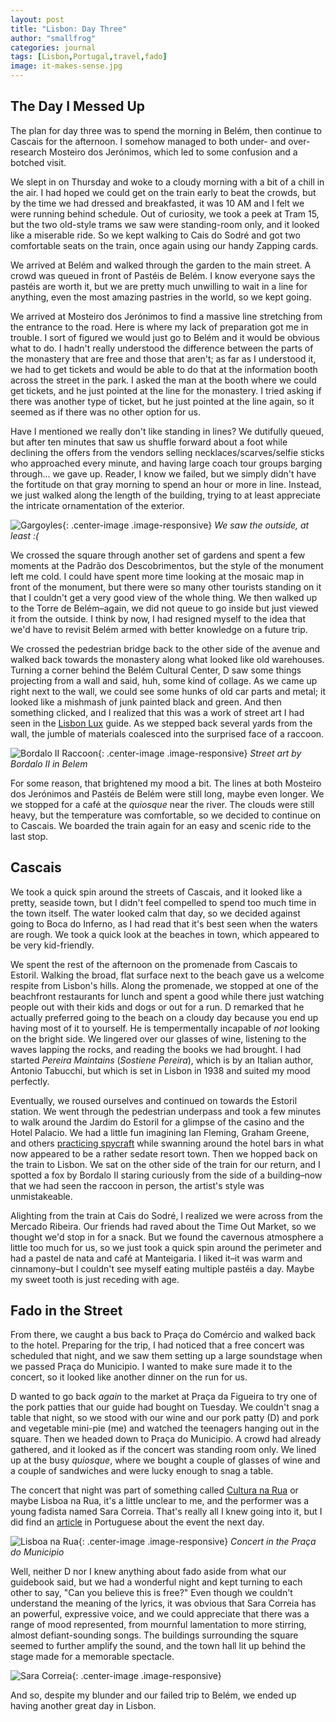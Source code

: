 ```yaml
---
layout: post
title: "Lisbon: Day Three"
author: "smallfrog"
categories: journal
tags: [Lisbon,Portugal,travel,fado]
image: it-makes-sense.jpg
---
```


## The Day I Messed Up

The plan for day three was to spend the morning in Belém, then continue to Cascais for the afternoon. I somehow managed to both under- and over-research Mosteiro dos Jerónimos, which led to some confusion and a botched visit.

We slept in on Thursday and woke to a cloudy morning with a bit of a chill in the air. I had hoped we could get on the train early to beat the crowds, but by the time we had dressed and breakfasted, it was 10 AM and I felt we were running behind schedule. Out of curiosity, we took a peek at Tram 15, but the  two old-style trams we saw were standing-room only, and it looked like a miserable ride. So we kept walking to Cais do Sodré and got two comfortable seats on the train, once again using our handy Zapping cards.

We arrived at Belém and walked through the garden to the main street. A crowd was queued in front of Pastéis de Belém. I know everyone says the pastéis are worth it, but we are pretty much unwilling to wait in a line for anything, even the most amazing pastries in the world, so we kept going.

We arrived at Mosteiro dos Jerónimos to find a massive line stretching from the entrance to the road. Here is where my lack of preparation got me in trouble. I sort of figured we would just go to Belém and it would be obvious what to do. I hadn't really understood the difference between the parts of the monastery that are free and those that aren't; as far as I understood it, we had to get tickets and would be able to do that at the information booth across the street in the park. I asked the man at the booth where we could get tickets, and he just pointed at the line for the monastery. I tried asking if there was another type of ticket, but he just pointed at the line again, so it seemed as if there was no other option for us.

Have I mentioned we really don't like standing in lines? We dutifully queued, but after ten minutes that saw us shuffle forward about a foot while declining the offers from the vendors selling necklaces/scarves/selfie sticks who approached every minute, and having large coach tour groups barging through... we gave up. Reader, I know we failed, but we simply didn't have the fortitude on that gray morning to spend an hour or more in line. Instead, we just walked along the length of the building, trying to at least appreciate the intricate ornamentation of the exterior. 

![Gargoyles](/assets/img/gargoyles.jpg "Gargoyles"){: .center-image .image-responsive} 
*We saw the outside, at least :(*

We crossed the square through another set of gardens and spent a few moments at the Padrão dos Descobrimentos, but the style of the monument left me cold. I could have spent more time looking at the mosaic map in front of the monument, but there were so many other tourists standing on it that I couldn't get a very good view of the whole thing. We then walked up to the Torre de Belém&#8211;again, we did not queue to go inside but just viewed it from the outside. I think by now, I had resigned myself to the idea that we'd have to revisit Belém armed with better knowledge on a future trip. 

We crossed the pedestrian bridge back to the other side of the avenue and walked back towards the monastery along what looked like old warehouses. Turning a corner behind the Belém Cultural Center, D saw some things projecting from a wall and said, huh, some kind of collage. As we came up right next to the wall, we could see some hunks of old car parts and metal; it looked like a mishmash of junk painted black and green. And then something clicked, and I realized that this was a work of street art I had seen in the [Lisbon Lux](https://www.lisbonlux.com/magazine/lisbon-street-art.html) guide. As we stepped back several yards from the wall, the jumble of materials coalesced into the surprised face of a raccoon.

![Bordalo II Raccoon](/assets/img/bordalo-raccoon.jpg "Bordalo Raccoon"){: .center-image .image-responsive} 
*Street art by Bordalo II in Belem*

For some reason, that brightened my mood a bit. The lines at both Mosteiro dos Jerónimos and Pastéis de Belém were still long, maybe even longer. We we stopped for a café at the *quiosque* near the river. The clouds were still heavy, but the temperature was comfortable, so we decided to continue on to Cascais. We boarded the train again for an easy and scenic ride to the last stop.

## Cascais

We took a quick spin around the streets of Cascais, and it looked like a pretty, seaside town, but I didn't feel compelled to spend too much time in the town itself. The water looked calm that day, so we decided against going to Boca do Inferno, as I had read that it's best seen when the waters are rough. We took a quick look at the beaches in town, which appeared to be very kid-friendly. 

We spent the rest of the afternoon on the promenade from Cascais to Estoril. Walking the broad, flat surface next to the beach gave us a welcome respite from Lisbon's hills. Along the promenade, we stopped at one of the beachfront restaurants for lunch and spent a good while there just watching people out with their kids and dogs or out for a run. D remarked that he actually preferred going to the beach on a cloudy day because you end up having most of it to yourself. He is tempermentally incapable of *not* looking on the bright side. We lingered over our glasses of wine, listening to the waves lapping the rocks, and reading the books we had brought. I had started *Pereira Maintains* (*Sostiene Pereira*), which is by an Italian author, Antonio Tabucchi, but which is set in Lisbon in 1938 and suited my mood perfectly.

Eventually, we roused ourselves and continued on towards the Estoril station. We went through the pedestrian underpass and took a few minutes to walk around the Jardim do Estoril for a glimpse of the casino and the Hotel Palacio. We had a little fun imagining Ian Fleming, Graham Greene, and others [practicing spycraft](https://www.saveur.com/from-estoril-with-love) while swanning around the hotel bars in what now appeared to be a rather sedate resort town. Then we hopped back on the train to Lisbon. We sat on the other side of the train for our return, and I spotted a fox by Bordalo II staring curiously from the side of a building&#8211;now that we had seen the raccoon in person, the artist's style was unmistakeable.

Alighting from the train at Cais do Sodré, I realized we were across from the Mercado Ribeira. Our friends had raved about the Time Out Market, so we thought we'd stop in for a snack. But we found the cavernous atmosphere a little too much for us, so we just took a quick spin around the perimeter and had a pastel de nata and café at Manteigaria. I liked it&#8211;it was warm and cinnamony&#8211;but I couldn't see myself eating multiple pastéis a day. Maybe my sweet tooth is just receding with age.

## Fado in the Street

From there, we caught a bus back to Praça do Comércio and walked back to the hotel. Preparing for the trip, I had noticed that a free concert was scheduled that night, and we saw them setting up a large soundstage when we passed Praça do Municipio. I wanted to make sure made it to the concert, so it looked like another dinner on the run for us.

D wanted to go back *again* to the market at Praça da Figueira to try one of the pork patties that our guide had bought on Tuesday. We couldn't snag a table that night, so we stood with our wine and our pork patty (D) and pork and vegetable mini-pie (me) and watched the teenagers hanging out in the square. Then we headed down to Praça do Municipio. A crowd had already gathered, and it looked as if the concert was standing room only. We lined up at the busy *quiosque*, where we bought a couple of glasses of wine and a couple of sandwiches and were lucky enough to snag a table. 

The concert that night was part of something called [Cultura na Rua](https://www.culturanarua.pt/en) or maybe Lisboa na Rua, it's a little unclear to me, and the performer was a young fadista named Sara Correia. That's really all I knew going into it, but I did find an [article](https://observador.pt/especiais/e-preciso-cantar-cada-virgula-de-onde-vem-todo-este-fado-de-sara-correia/) in Portuguese about the event the next day.

![Lisboa na Rua](/assets/img/lisboa-na-rua.JPG "Lisboa Na Rua"){: .center-image .image-responsive} 
*Concert in the Praça do Municipio*

Well, neither D nor I knew anything about fado aside from what our guidebook said, but we had a wonderful night and kept turning to each other to say, "Can you believe this is free?" Even though we couldn't understand the meaning of the lyrics, it was obvious that Sara Correia has an powerful, expressive voice, and we could appreciate that there was a range of mood represented, from mournful lamentation to more stirring, almost defiant-sounding songs. The buildings surrounding the square seemed to further amplify the sound, and the town hall lit up behind the stage made for a memorable spectacle.

![Sara Correia](/assets/img/sara-correia.jpg "Sara Correia"){: .center-image .image-responsive} 

And so, despite my blunder and our failed trip to Belém, we ended up having another great day in Lisbon.
